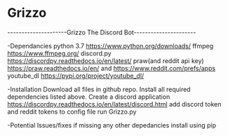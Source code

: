 # Grizzo
---------------------Grizzo The Discord Bot----------------------

-Dependancies
	python 3.7			https://www.python.org/downloads/
	ffmpeg				https://www.ffmpeg.org/
	discord.py 			https://discordpy.readthedocs.io/en/latest/
	praw(and reddit api key)	https://praw.readthedocs.io/en/ and https://www.reddit.com/prefs/apps
	youtube_dl			https://pypi.org/project/youtube_dl/

-Installation
	Download all files in github repo.
	Install all required dependencies listed above.
	Create a discord application https://discordpy.readthedocs.io/en/latest/discord.html
	add discord token and reddit tokens to config file
	run Grizzo.py

-Potential Issues/fixes
	if missing any other depedancies install using pip
